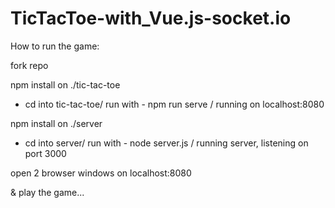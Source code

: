 # TicTacToe-with_Vue.js-socket.io

How to run the game:

fork repo

npm install on ./tic-tac-toe

- cd into tic-tac-toe/ run with -  npm run serve / running on localhost:8080

npm install on ./server

- cd into server/ run with - node server.js / running server, listening on port 3000

open 2 browser windows on localhost:8080

& play the game...
